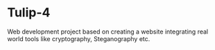 # Tulip-4
Web development project based on creating a website integrating real world tools like cryptography, Steganography etc.
